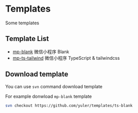 # Templates

Some templates

## Template List

- [mp-blank](https://download-directory.github.io/?url=https%3A%2F%2Fgithub.com%2Fyuler%2Ftemplates%2Ftree%2Fmaster%2Fmp-ts-tailwind)             微信小程序 Blank
- [mp-ts-tailwind](https://download-directory.github.io/?url=https%3A%2F%2Fgithub.com%2Fyuler%2Ftemplates%2Ftree%2Fmaster%2Fmp-ts-tailwind)       微信小程序 TypeScript & tailwindcss

## Download template

You can use `svn` command download template

For example donwload `mp-blank` template

```bash
svn checkout https://github.com/yuler/templates/ts-blank
```
